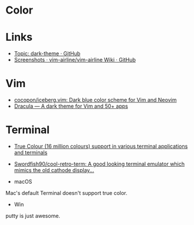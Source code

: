 # Color

# Links

* [Topic: dark-theme · GitHub](https://github.com/topics/dark-theme)
* [Screenshots · vim-airline/vim-airline Wiki · GitHub](https://github.com/vim-airline/vim-airline/wiki/Screenshots)

# Vim

* [cocopon/iceberg.vim: Dark blue color scheme for Vim and Neovim](https://github.com/cocopon/iceberg.vim)
* [Dracula — A dark theme for Vim and 50+ apps](https://draculatheme.com/vim/)

# Terminal

* [True Colour (16 million colours) support in various terminal applications and terminals](https://gist.github.com/XVilka/8346728)
* [Swordfish90/cool-retro-term: A good looking terminal emulator which mimics the old cathode display...](https://github.com/Swordfish90/cool-retro-term)

* macOS

Mac's default Terminal doesn't support true color.

* Win

putty is just awesome.
 
